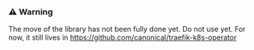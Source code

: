 ### ⚠️ Warning

The move of the library has not been fully done yet. Do not use yet. For now, it still lives in https://github.com/canonical/traefik-k8s-operator

